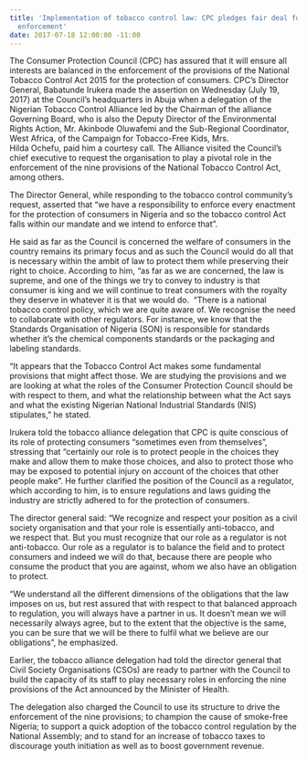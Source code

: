 ```yaml
---
title: 'Implementation of tobacco control law: CPC pledges fair deal for all stakeholders in
  enforcement'
date: 2017-07-18 12:00:00 -11:00
---
```


The Consumer Protection Council (CPC) has assured that it will ensure all interests are balanced in the enforcement of the provisions of the National Tobacco Control Act 2015 for the protection of consumers.
CPC’s Director General, Babatunde Irukera made the assertion on Wednesday (July 19, 2017) at the Council’s headquarters in Abuja when a delegation of the Nigerian Tobacco Control Alliance led by the Chairman of the alliance Governing Board, who is also the Deputy Director of the Environmental Rights Action, Mr. Akinbode Oluwafemi and the Sub-Regional Coordinator, West Africa, of the Campaign for Tobacco-Free Kids, Mrs. Hilda Ochefu, paid him a courtesy call.
The Alliance visited the Council’s chief executive to request the organisation to play a pivotal role in the enforcement of the nine provisions of the National Tobacco Control Act, among others.

The Director General, while responding to the tobacco control community’s request, asserted that “we have a responsibility to enforce every enactment for the protection of consumers in Nigeria and so the tobacco control Act falls within our mandate and we intend to enforce that”.

He said as far as the Council is concerned the welfare of consumers in the country remains its primary focus and as such the Council would do all that is necessary within the ambit of law to protect them while preserving their right to choice.
According to him, “as far as we are concerned, the law is supreme, and one of the things we try to convey to industry is that consumer is king and we will continue to treat consumers with the royalty they deserve in whatever it is that we would do. 
“There is a national tobacco control policy, which we are quite aware of. We recognise the need to collaborate with other regulators. For instance, we know that the Standards Organisation of Nigeria (SON) is responsible for standards whether it’s the chemical components standards or the packaging and labeling standards. 

“It appears that the Tobacco Control Act makes some fundamental provisions that might affect those. We are studying the provisions and we are looking at what the roles of the Consumer Protection Council should be with respect to them, and what the relationship between what the Act says and what the existing Nigerian National Industrial Standards (NIS) stipulates,” he stated.

Irukera told the tobacco alliance delegation that CPC is quite conscious of its role of protecting consumers “sometimes even from themselves”, stressing that “certainly our role is to protect people in the choices they make and allow them to make those choices, and also to protect those who may be exposed to potential injury on account of the choices that other people make”.
He further clarified the position of the Council as a regulator, which according to him, is to ensure regulations and laws guiding the industry are strictly adhered to for the protection of consumers.

The director general said: “We recognize and respect your position as a civil society organisation and that your role is essentially anti-tobacco, and we respect that. But you must recognize that our role as a regulator is not anti-tobacco. Our role as a regulator is to balance the field and to protect consumers and indeed we will do that, because there are people who consume the product that you are against, whom we also have an obligation to protect.

“We understand all the different dimensions of the obligations that the law imposes on us, but rest assured that with respect to that balanced approach to regulation, you will always have a partner in us. It doesn’t mean we will necessarily always agree, but to the extent that the objective is the same, you can be sure that we will be there to fulfil what we believe are our obligations”, he emphasized.

Earlier, the tobacco alliance delegation had told the director general that Civil Society Organisations (CSOs) are ready to partner with the Council to build the capacity of its staff to play necessary roles in enforcing the nine provisions of the Act announced by the Minister of Health.

The delegation also charged the Council to use its structure to drive the enforcement of the nine provisions; to champion the cause of smoke-free Nigeria; to support a quick adoption of the tobacco control regulation by the National Assembly; and to stand for an increase of tobacco taxes to discourage youth initiation as well as to boost government revenue.
